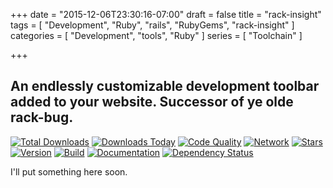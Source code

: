 +++
date = "2015-12-06T23:30:16-07:00"
draft = false
title = "rack-insight"
tags = [ "Development", "Ruby", "rails", "RubyGems", "rack-insight" ]
categories = [ "Development", "tools", "Ruby" ]
series = [ "Toolchain" ]

+++

## An endlessly customizable development toolbar added to your website.  Successor of ye olde rack-bug.

[![Total Downloads](https://img.shields.io/gem/rt/rack-insight.svg)](https://github.com/pboling/rack-insight)
[![Downloads Today](https://img.shields.io/gem/rd/rack-insight.svg)](https://github.com/pboling/rack-insight)
[![Code Quality](https://img.shields.io/codeclimate/github/pboling/rack-insight.svg)](https://codeclimate.com/github/pboling/rack-insight)
[![Network](https://img.shields.io/github/forks/pboling/rack-insight.svg?style=social)](https://github.com/pboling/rack-insight/network)
[![Stars](https://img.shields.io/github/stars/pboling/rack-insight.svg?style=social)](https://github.com/pboling/rack-insight/stargazers)
[![Version](https://img.shields.io/gem/v/rack-insight.svg)](https://rubygems.org/gems/rack-insight)
[![Build](https://img.shields.io/travis/pboling/rack-insight.svg)](https://travis-ci.org/pboling/rack-insight)
[![Documentation](http://inch-ci.org/github/pboling/rack-insight.png)](http://inch-ci.org/github/pboling/rack-insight)
[![Dependency Status](https://gemnasium.com/pboling/rack-insight.png)](https://gemnasium.com/pboling/rack-insight)

I'll put something here soon.

